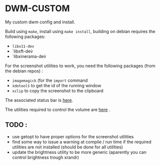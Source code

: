 # DWM-CUSTOM

My custom dwm config and install.

Build using `make`, install using `make install`, building on debian requires the following packages:
- `libx11-dev`
- `libxft-dev̀
- `libxinerama-dev̀

For the screenshot utilities to work, you need the following packages (from the debian repos) :
- `imagemagick` (for the `import` command
- ̀`xdotools̀` to get the id of the running window
- `xclip` to copy the screenshot to the clipboard

The associated status bar is [here](https://github.com/etienne-lelouet/dwm-status).

The utilities required to control the volume are [here](https://github.com/etienne-lelouet/pactl-volumectl) .

## TODO :
- use getopt to have proper options for the screenshot utilities
- find some way to issue a warning at compile / run time if the required utilities are not installed (should be done for all utilities)
- update the brightness utility to be more generic (aparently you can control brightness trough xrandr)
